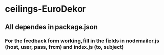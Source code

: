 # ceilings-EuroDekor
## All dependes in package.json
### For the feedback form working, fill in the fields in nodemailer.js (host, user, pass, from) and index.js (to, subject)
